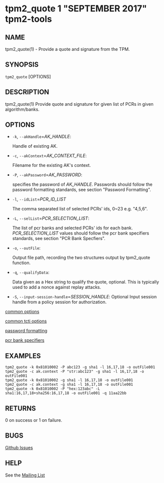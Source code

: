tpm2_quote 1 "SEPTEMBER 2017" tpm2-tools
==================================================

NAME
----

tpm2_quote(1) - Provide a quote and signature from the TPM.

SYNOPSIS
--------

`tpm2_quote` [OPTIONS]

DESCRIPTION
-----------

tpm2_quote(1) Provide quote and signature for given list of PCRs in given algorithm/banks.

OPTIONS
-------

  * `-k`, `--akHandle`=_AK\_HANDLE_:

    Handle of existing AK.

  * `-c`, `--akContext`=_AK\_CONTEXT\_FILE_:

    Filename for the existing AK's context.

  * `-P`, `--akPassword`=_AK\_PASSWORD_:

    specifies the password of _AK\_HANDLE_. Passwords should follow the
    password formatting standards, see section "Password Formatting".

  * `-l`, `--idList`=_PCR\_ID\_LIST_
	
	The comma separated list of selected PCRs' ids, 0~23 e.g. "4,5,6".

  * `-L`, `--selList`=_PCR\_SELECTION\_LIST_:

    The list of pcr banks and selected PCRs' ids for each bank.
    _PCR\_SELECTION\_LIST_ values should follow the
    pcr bank specifiers standards, see section "PCR Bank Specfiers".

  * `-o`, `--outFile`:

    Output file path, recording the two structures output by tpm2_quote function.

  * `-q`, `--qualifyData`:

    Data given as a Hex string to qualify the  quote, optional. This is typically
    used to add a nonce against replay attacks.

  * `-S`, `--input-session-handle`=_SESSION\_HANDLE_:
    Optional Input session handle from a policy session for authorization.

[common options](common/options.md)

[common tcti options](common/tcti.md)

[password formatting](common/password.md)

[pcr bank specifiers](common/password.md)

EXAMPLES
--------

```
tpm2_quote -k 0x81010002 -P abc123 -g sha1 -l 16,17,18 -o outFile001
tpm2_quote -c ak.context -P "str:abc123" -g sha1 -l 16,17,18 -o outFile001
tpm2_quote -k 0x81010002 -g sha1 -l 16,17,18 -o outFile001
tpm2_quote -c ak.context -g sha1 -l 16,17,18 -o outFile001
tpm2_quote -k 0x81010002 -P "hex:123abc" -L sha1:16,17,18+sha256:16,17,18 -o outFile001 -q 11aa22bb
```

RETURNS
-------
0 on success or 1 on failure.

BUGS
----
[Github Issues](https://github.com/01org/tpm2-tools/issues)

HELP
----
See the [Mailing List](https://lists.01.org/mailman/listinfo/tpm2)
